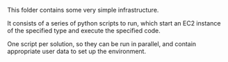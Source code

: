 This folder contains some very simple infrastructure.

It consists of a series of python scripts to run, which start an EC2 instance of the specified type and execute the specified code.

One script per solution, so they can be run in parallel, and contain appropriate user data to set up the environment.